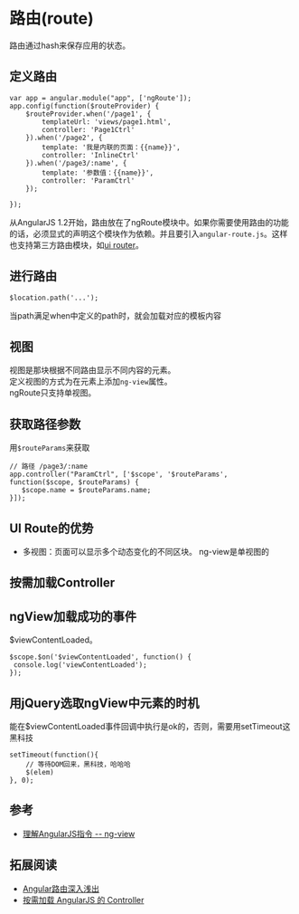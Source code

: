 # 路由(route)
路由通过hash来保存应用的状态。

## 定义路由
```
var app = angular.module("app", ['ngRoute']);
app.config(function($routeProvider) {
    $routeProvider.when('/page1', {
        templateUrl: 'views/page1.html',
        controller: 'Page1Ctrl'
    }).when('/page2', {
        template: '我是内联的页面：{{name}}',
        controller: 'InlineCtrl'
    }).when('/page3/:name', {
        template: '参数值：{{name}}',
        controller: 'ParamCtrl'
    });

});
```
从AngularJS 1.2开始，路由放在了ngRoute模块中。如果你需要使用路由的功能的话，必须显式的声明这个模块作为依赖。并且要引入`angular-route.js`。这样也支持第三方路由模块，如[ui router](https://github.com/angular-ui/ui-router)。

## 进行路由
```
$location.path('...');
```
当path满足when中定义的path时，就会加载对应的模板内容

## 视图
视图是那块根据不同路由显示不同内容的元素。    
定义视图的方式为在元素上添加`ng-view`属性。    
ngRoute只支持单视图。

## 获取路径参数
用`$routeParams`来获取
```
// 路径 /page3/:name
app.controller("ParamCtrl", ['$scope', '$routeParams', function($scope, $routeParams) {
   $scope.name = $routeParams.name;
}]);
```

## UI Route的优势
* 多视图：页面可以显示多个动态变化的不同区块。 ng-view是单视图的

## 按需加载Controller

## ngView加载成功的事件
$viewContentLoaded。
```
$scope.$on('$viewContentLoaded', function() {
 console.log('viewContentLoaded');
});
```

## 用jQuery选取ngView中元素的时机
能在$viewContentLoaded事件回调中执行是ok的，否则，需要用setTimeout这黑科技
```
setTimeout(function(){
    // 等待DOM回来，黑科技，哈哈哈
    $(elem)
}, 0);
```

## 参考
* [理解AngularJS指令 -- ng-view](http://www.html-js.com/article/Understanding-the-AngularJS-command--ngview-with-Angular-development-web-application)

## 拓展阅读
* [Angular路由深入浅出](http://div.io/topic/1096)
* [按需加载 AngularJS 的 Controller](http://beginor.github.io/2014/12/20/angularjs-controller-load-on-demand.html)
